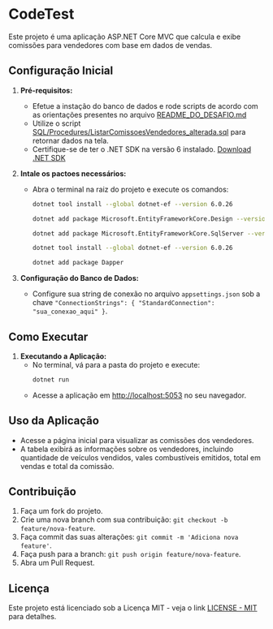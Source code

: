 # CodeTest

Este projeto é uma aplicação ASP.NET Core MVC que calcula e exibe comissões para vendedores com base em dados de vendas.

## Configuração Inicial

1. **Pré-requisitos:**
   - Efetue a instação do banco de dados e rode scripts de acordo com as orientações presentes no arquivo [README_DO_DESAFIO.md](README_DO_DESAFIO.md)
   - Utilize o script [SQL/Procedures/ListarComissoesVendedores_alterada.sql](SQL/Procedures/ListarComissoesVendedores_alterada.sql) para retornar dados na tela.
   - Certifique-se de ter o .NET SDK na versão 6 instalado. [Download .NET SDK](https://dotnet.microsoft.com/download)

2. **Intale os pactoes necessários:**
   - Abra o terminal na raiz do projeto e execute os comandos:
     ```bash
     dotnet tool install --global dotnet-ef --version 6.0.26
	 ```
	 
	 ```bash
	 dotnet add package Microsoft.EntityFrameworkCore.Design --version 6.0.26
     ```
     
     ```bash
     dotnet add package Microsoft.EntityFrameworkCore.SqlServer --version 6.0.26
     ```
     
     ```bash
     dotnet tool install --global dotnet-ef --version 6.0.26
     ```
     
     ```bash
     dotnet add package Dapper
     ```
     
3. **Configuração do Banco de Dados:**
   - Configure sua string de conexão no arquivo `appsettings.json` sob a chave `"ConnectionStrings": {
    "StandardConnection": "sua_conexao_aqui"
  }`.

## Como Executar

1. **Executando a Aplicação:**
   - No terminal, vá para a pasta do projeto e execute:
     ```bash
     dotnet run
     ```
   - Acesse a aplicação em [http://localhost:5053](http://localhost:5053) no seu navegador.

## Uso da Aplicação

- Acesse a página inicial para visualizar as comissões dos vendedores.
- A tabela exibirá as informações sobre os vendedores, incluindo quantidade de veículos vendidos, vales combustíveis emitidos, total em vendas e total da comissão.

## Contribuição

1. Faça um fork do projeto.
2. Crie uma nova branch com sua contribuição: `git checkout -b feature/nova-feature`.
3. Faça commit das suas alterações: `git commit -m 'Adiciona nova feature'`.
4. Faça push para a branch: `git push origin feature/nova-feature`.
5. Abra um Pull Request.

## Licença

Este projeto está licenciado sob a Licença MIT - veja o link [LICENSE - MIT](https://www.mit.edu/~amini/LICENSE.md) para detalhes.